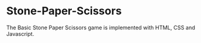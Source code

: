 # Stone-Paper-Scissors
The Basic Stone Paper Scissors game is implemented with HTML, CSS and Javascript.
